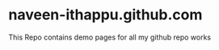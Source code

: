 naveen-ithappu.github.com
=========================

This Repo contains demo pages for all my github repo works
